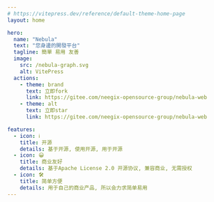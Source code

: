 ```yaml
---
# https://vitepress.dev/reference/default-theme-home-page
layout: home

hero:
  name: "Nebula"
  text: "您身邊的開發平台"
  tagline: 簡單 易用 友善
  image:
    src: /nebula-graph.svg
    alt: VitePress
  actions:
    - theme: brand
      text: 立即fork
      link: https://gitee.com/neegix-opensource-group/nebula-web
    - theme: alt
      text: 立即star
      link: https://gitee.com/neegix-opensource-group/nebula-web

features:
  - icon: ℹ️
    title: 开源
    details: 基于开源, 使用开源, 用于开源
  - icon: 😀
    title: 商业友好
    details: 基于Apache License 2.0 开源协议, 兼容商业, 无需授权
  - icon: 🛠️
    title: 简单方便
    details: 用于自己的商业产品, 所以会力求简单易用
---
```



